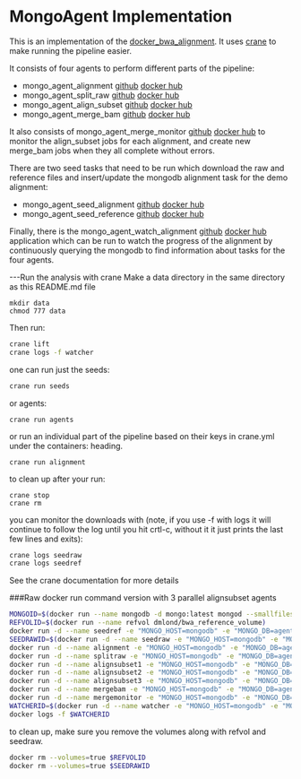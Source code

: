MongoAgent Implementation
=========================

This is an implementation of the [docker_bwa_alignment](https://github.com/dmlond/docker_bwa_aligner).
It uses [crane](https://github.com/michaelsauter/crane) to make running the pipeline
easier.

It consists of four agents to perform different parts of the pipeline:
  - mongo_agent_alignment [github](https://github.com/dmlond/mongo_agent_alignment) [docker hub](https://registry.hub.docker.com/u/dmlond/mongo_agent_alignment)
  - mongo_agent_split_raw [github](https://github.com/dmlond/mongo_agent_split_raw) [docker hub](https://registry.hub.docker.com/u/dmlond/mongo_agent_split_raw)
  - mongo_agent_align_subset [github](https://github.com/dmlond/mongo_agent_align_subset) [docker hub](https://registry.hub.docker.com/u/dmlond/mongo_agent_align_subset)
  - mongo_agent_merge_bam [github](https://github.com/dmlond/mongo_agent_merge_bam) [docker hub](https://registry.hub.docker.com/u/dmlond/mongo_agent_merge_bam)

It also consists of mongo_agent_merge_monitor [github](https://github.com/dmlond/mongo_agent_merge_monitor) [docker hub](https://registry.hub.docker.com/u/dmlond/mongo_agent_merge_monitor)
to monitor the align_subset jobs for each alignment, and create new merge_bam
jobs when they all complete without errors.

There are two seed tasks that need to be run which download the raw and reference
files and insert/update the mongodb alignment task for the demo alignment:
  - mongo_agent_seed_alignment [github](https://github.com/dmlond/mongo_agent_seed_alignment) [docker hub](https://registry.hub.docker.com/u/dmlond/mongo_agent_seed_alignment)
  - mongo_agent_seed_reference [github](https://github.com/dmlond/mongo_agent_seed_reference) [docker hub](https://registry.hub.docker.com/u/dmlond/mongo_agent_seed_reference)

Finally, there is the mongo_agent_watch_alignment [github](https://github.com/dmlond/mongo_agent_watch_alignment) [docker hub](https://registry.hub.docker.com/u/dmlond/mongo_agent_watch_alignment)
application which can be run to watch the progress of the alignment by continuously querying the mongodb
to find information about tasks for the four agents.

---Run the analysis with crane
Make a data directory in the same directory as this README.md file
```
mkdir data
chmod 777 data
```

Then run:
```bash
crane lift
crane logs -f watcher
```

one can run just the seeds:
```bash
crane run seeds
```

or agents:
```
crane run agents
```

or run an individual part of the pipeline based on their keys in crane.yml
under the containers: heading.
```
crane run alignment
```

to clean up after your run:
```
crane stop
crane rm
```

you can monitor the downloads with (note, if you use -f  with logs it
will continue to follow the log until you hit crtl-c, without it
it just prints the last few lines and exits):
```bash
crane logs seedraw
crane logs seedref
```
See the crane documentation for more details


###Raw docker run command version with 3 parallel alignsubset agents

```bash
MONGOID=$(docker run --name mongodb -d mongo:latest mongod --smallfiles)
REFVOLID=$(docker run --name refvol dmlond/bwa_reference_volume)
docker run -d --name seedref -e "MONGO_HOST=mongodb" -e "MONGO_DB=agents" -e "QUEUE=test" --link mongodb:mongodb --volumes-from refvol dmlond/mongo_agent_seed_reference
SEEDRAWID=$(docker run -d --name seedraw -e "MONGO_HOST=mongodb" -e "MONGO_DB=agents" -e "QUEUE=test" --link mongodb:mongodb -v $(pwd)/data:/home/bwa_user/data dmlond/mongo_agent_seed_alignment)
docker run -d --name alignment -e "MONGO_HOST=mongodb" -e "MONGO_DB=agents" -e "QUEUE=test" --link mongodb:mongodb --volumes-from refvol --volumes-from seedraw dmlond/mongo_agent_alignment
docker run -d --name splitraw -e "MONGO_HOST=mongodb" -e "MONGO_DB=agents" -e "QUEUE=test" --link mongodb:mongodb --volumes-from refvol --volumes-from seedraw dmlond/mongo_agent_split_raw
docker run -d --name alignsubset1 -e "MONGO_HOST=mongodb" -e "MONGO_DB=agents" -e "QUEUE=test" --link mongodb:mongodb --volumes-from refvol --volumes-from seedraw dmlond/mongo_agent_align_subset
docker run -d --name alignsubset2 -e "MONGO_HOST=mongodb" -e "MONGO_DB=agents" -e "QUEUE=test" --link mongodb:mongodb --volumes-from refvol --volumes-from seedraw dmlond/mongo_agent_align_subset
docker run -d --name alignsubset3 -e "MONGO_HOST=mongodb" -e "MONGO_DB=agents" -e "QUEUE=test" --link mongodb:mongodb --volumes-from refvol --volumes-from seedraw dmlond/mongo_agent_align_subset
docker run -d --name mergebam -e "MONGO_HOST=mongodb" -e "MONGO_DB=agents" -e "QUEUE=test" --link mongodb:mongodb --volumes-from refvol --volumes-from seedraw dmlond/mongo_agent_merge_bam
docker run -d --name mergemonitor -e "MONGO_HOST=mongodb" -e "MONGO_DB=agents" -e "QUEUE=test" --link mongodb:mongodb --volumes-from refvol --volumes-from seedraw dmlond/mongo_agent_merge_monitor
WATCHERID=$(docker run -d --name watcher -e "MONGO_HOST=mongodb" -e "MONGO_DB=agents" -e "QUEUE=test" --link mongodb:mongodb --volumes-from refvol --volumes-from seedraw dmlond/mongo_agent_watch_alignment)
docker logs -f $WATCHERID
```

to clean up, make sure you remove the volumes along with refvol and seedraw.
```bash
docker rm --volumes=true $REFVOLID
docker rm --volumes=true $SEEDRAWID
```
